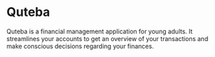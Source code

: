 # Quteba
Quteba is a financial management application for young adults. It streamlines your accounts to get an overview of your transactions and make conscious decisions regarding your finances.
